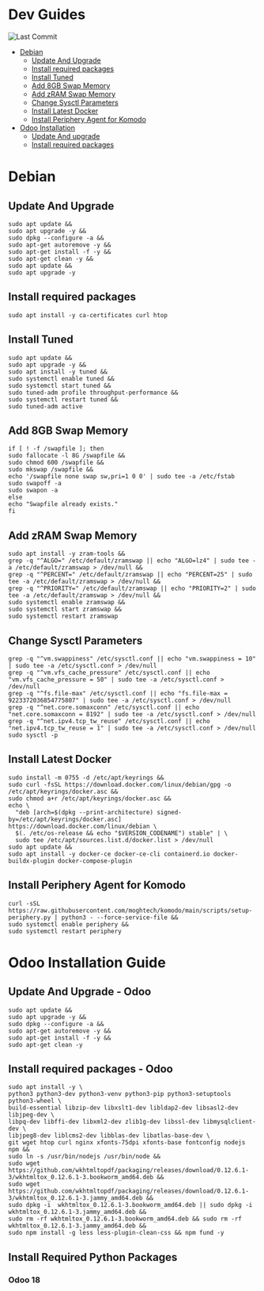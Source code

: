 # Dev Guides
![Last Commit](https://img.shields.io/github/last-commit/josecgeo/josecgeo.github.io)
- [Debian](#debian)
  - [Update And Upgrade](#update-and-upgrade)
  - [Install required packages](#install-required-packages)
  - [Install Tuned](#install-tuned)
  - [Add 8GB Swap Memory](#add-8gb-swap-memory)
  - [Add zRAM Swap Memory](#add-zram-swap-memory)
  - [Change Sysctl Parameters](#change-sysctl-parameters)
  - [Install Latest Docker](#install-latest-docker)
  - [Install Periphery Agent for Komodo](#install-periphery-agent-for-komodo)
- [Odoo Installation](#Odoo-Installation-Guide)
  - [Update And upgrade](#Update-And-Upgrade---Odoo)
  - [Install required packages](#Install-required-packages---Odoo)

# Debian
## Update And Upgrade
~~~
sudo apt update &&
sudo apt upgrade -y &&
sudo dpkg --configure -a &&
sudo apt-get autoremove -y &&
sudo apt-get install -f -y &&
sudo apt-get clean -y &&
sudo apt update &&
sudo apt upgrade -y
~~~
## Install required packages
```
sudo apt install -y ca-certificates curl htop
```
## Install Tuned
```
sudo apt update &&
sudo apt upgrade -y &&
sudo apt install -y tuned &&
sudo systemctl enable tuned &&
sudo systemctl start tuned &&
sudo tuned-adm profile throughput-performance &&
sudo systemctl restart tuned &&
sudo tuned-adm active
```
## Add 8GB Swap Memory
```
if [ ! -f /swapfile ]; then
sudo fallocate -l 8G /swapfile &&
sudo chmod 600 /swapfile &&
sudo mkswap /swapfile &&
echo '/swapfile none swap sw,pri=1 0 0' | sudo tee -a /etc/fstab
sudo swapoff -a
sudo swapon -a
else
echo "Swapfile already exists."
fi
```
## Add zRAM Swap Memory
```
sudo apt install -y zram-tools &&
grep -q "^ALGO=" /etc/default/zramswap || echo "ALGO=lz4" | sudo tee -a /etc/default/zramswap > /dev/null &&
grep -q "^PERCENT=" /etc/default/zramswap || echo "PERCENT=25" | sudo tee -a /etc/default/zramswap > /dev/null &&
grep -q "^PRIORITY=" /etc/default/zramswap || echo "PRIORITY=2" | sudo tee -a /etc/default/zramswap > /dev/null &&
sudo systemctl enable zramswap &&
sudo systemctl start zramswap &&
sudo systemctl restart zramswap
```
## Change Sysctl Parameters
```
grep -q "^vm.swappiness" /etc/sysctl.conf || echo "vm.swappiness = 10" | sudo tee -a /etc/sysctl.conf > /dev/null
grep -q "^vm.vfs_cache_pressure" /etc/sysctl.conf || echo "vm.vfs_cache_pressure = 50" | sudo tee -a /etc/sysctl.conf > /dev/null
grep -q "^fs.file-max" /etc/sysctl.conf || echo "fs.file-max = 9223372036854775807" | sudo tee -a /etc/sysctl.conf > /dev/null
grep -q "^net.core.somaxconn" /etc/sysctl.conf || echo "net.core.somaxconn = 8192" | sudo tee -a /etc/sysctl.conf > /dev/null
grep -q "^net.ipv4.tcp_tw_reuse" /etc/sysctl.conf || echo "net.ipv4.tcp_tw_reuse = 1" | sudo tee -a /etc/sysctl.conf > /dev/null
sudo sysctl -p
```
## Install Latest Docker
```
sudo install -m 0755 -d /etc/apt/keyrings &&
sudo curl -fsSL https://download.docker.com/linux/debian/gpg -o /etc/apt/keyrings/docker.asc &&
sudo chmod a+r /etc/apt/keyrings/docker.asc &&
echo \
  "deb [arch=$(dpkg --print-architecture) signed-by=/etc/apt/keyrings/docker.asc] https://download.docker.com/linux/debian \
  $(. /etc/os-release && echo "$VERSION_CODENAME") stable" | \
  sudo tee /etc/apt/sources.list.d/docker.list > /dev/null
sudo apt update &&
sudo apt install -y docker-ce docker-ce-cli containerd.io docker-buildx-plugin docker-compose-plugin
```
## Install Periphery Agent for Komodo
```
curl -sSL https://raw.githubusercontent.com/moghtech/komodo/main/scripts/setup-periphery.py | python3 - --force-service-file &&
sudo systemctl enable periphery &&
sudo systemctl restart periphery
```
# Odoo Installation Guide

## Update And Upgrade - Odoo
```
sudo apt update &&
sudo apt upgrade -y &&
sudo dpkg --configure -a &&
sudo apt-get autoremove -y &&
sudo apt-get install -f -y &&
sudo apt-get clean -y
```
## Install required packages - Odoo
```
sudo apt install -y \
python3 python3-dev python3-venv python3-pip python3-setuptools python3-wheel \
build-essential libzip-dev libxslt1-dev libldap2-dev libsasl2-dev libjpeg-dev \
libpq-dev libffi-dev libxml2-dev zlib1g-dev libssl-dev libmysqlclient-dev \
libjpeg8-dev liblcms2-dev libblas-dev libatlas-base-dev \
git wget htop curl nginx xfonts-75dpi xfonts-base fontconfig nodejs npm &&
sudo ln -s /usr/bin/nodejs /usr/bin/node &&
sudo wget https://github.com/wkhtmltopdf/packaging/releases/download/0.12.6.1-3/wkhtmltox_0.12.6.1-3.bookworm_amd64.deb &&
sudo wget https://github.com/wkhtmltopdf/packaging/releases/download/0.12.6.1-3/wkhtmltox_0.12.6.1-3.jammy_amd64.deb &&
sudo dpkg -i  wkhtmltox_0.12.6.1-3.bookworm_amd64.deb || sudo dpkg -i  wkhtmltox_0.12.6.1-3.jammy_amd64.deb &&
sudo rm -rf wkhtmltox_0.12.6.1-3.bookworm_amd64.deb && sudo rm -rf wkhtmltox_0.12.6.1-3.jammy_amd64.deb &&
sudo npm install -g less less-plugin-clean-css && npm fund -y
```
## Install Required Python Packages 
### Odoo 18
```

